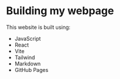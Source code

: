 # Building my webpage

This website is built using:
- JavaScript
- React
- Vite
- Tailwind
- Markdown
- GitHub Pages
